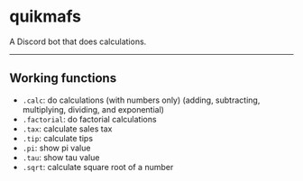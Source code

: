 # quikmafs
A Discord bot that does calculations.

----
## Working functions
- `.calc`: do calculations (with numbers only) (adding, subtracting, multiplying, dividing, and exponential)
- `.factorial`: do factorial calculations
- `.tax`: calculate sales tax
- `.tip`: calculate tips
- `.pi`: show pi value
- `.tau`: show tau value
- `.sqrt`: calculate square root of a number
